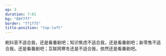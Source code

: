 ```yaml
---
ep: 3
duration: 7:01
bg: "00f7ff"
border: "ff1f75"
title-position: "top-left"
---
```

刷抖音不适合我，还是看番剧吧；知识焦虑不适合我，还是看番剧吧；新零售不适合我，还是看番剧吧；互联网寒冬还是不适合我，依然还是看番剧吧。
